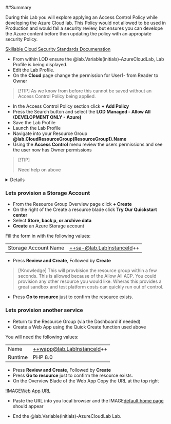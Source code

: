 ##Summary

During this Lab you will explore applying an Access Control Policy while developing the Azure Cloud lab.  This Policy would not allowed to be used in Production and would fail a security review, but ensures you can develope the Azure content before then updating the policy with an appropiate security Policy.

[Skillable Cloud Security Standards Documenation](https://docs.skillable.com/lod/cloud-security/cloud-security-standards.md)

- From within LOD ensure the @lab.Variable(initials)-AzureCloudLab, Lab Profile is being displayed.
- Edit the Lab Profile.
- On the **Cloud** page change the permission for User1- from Reader to Owner

>[!TIP] As we know from before this cannot be saved without an Access Control Policy being applied.

- In the Access Control Policy section click **+ Add Policy**
- Press the Search button and select the **LOD Managed - Allow All (DEVELOPMENT ONLY - Azure)**
- Save the Lab Profile
- Launch the Lab Profile
- Navigate into your Resource Group **@lab.CloudResourceGroup(ResourceGroup1).Name**
- Using the **Access Control** menu review the users permissions and see the user now has Owner permissions

>[!TIP] <summary>
  Need help on above
  </summary>
  <details>
  From the Dashboard Click Resource Groups This will list the Resource you have access too.  If it generates an error just click on the arrow to the right and the Resource group should be displayed.
Click the Resource Group to enter it and on the left hand menu select Access Control (IAM) Click view my access and notice the results returned. Close the Windows/Blade that appeared with your access in.
</details>

### Lets provision a Storage Account
 - From the Resource Group Overview page click **+ Create**
 - On the right of the Create a resource blade click **Try Our Quickstart center**
 - Select **Store, back p, or archive data**
 - **Create** an Azure Storage account
 
 Fill the form in with the following values:
 
 |||
|---------------|--------------------------|
| Storage Account Name       | ++sa-@lab.LabInstanceId++                      |


- Press **Review and Create**, Followed by **Create**

>[!Knowledge] This will provbision the resource group within a few seconds.  This is allowed because of the Allow All ACP.  You could provision any other resource you would like.  Wheras this provides a great sandbox and test platform costs can quickly run out of control.

- Press **Go to resource** just to confirm the resource exists.

### Lets provision another service
- Return to the Resource Group (via the Dashboard if needed)
- Create a Web App using the Quick Create function used above

You will need the following values:


 |||
|---------------|--------------------------|
| Name       | ++wapp@lab.LabInstanceId++                      |
| Runtime | PHP 8.0  |

- Press **Review and Create**, Followed by **Create**
- Press **Go to resource** just to confirm the resource exists.
- On the Overview Blade of the Web App Copy the URL at the top right

!IMAGE[Web App URL](images/image03.jpg)

- Paste the URL into you local browser and the IMAGE[default home page](images/image04.jpg) should appear 

- End the @lab.Variable(initials)-AzureCloudLab Lab.
